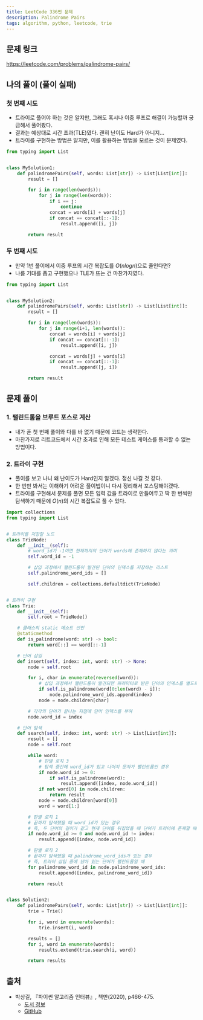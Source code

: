 ```yaml
---
title: LeetCode 336번 문제
description: Palindrome Pairs
tags: algorithm, python, leetcode, trie
---
```


## 문제 링크

https://leetcode.com/problems/palindrome-pairs/

## 나의 풀이 (풀이 실패)

### 첫 번째 시도

- 트라이로 풀어야 하는 것은 알지만, 그래도 혹시나 이중 루프로 해결이 가능할까 궁금해서 풀어봤다.
- 결과는 예상대로 시간 초과(TLE)였다. 괜히 난이도 Hard가 아니지...
- 트라이를 구현하는 방법은 알지만, 이를 활용하는 방법을 모르는 것이 문제였다.

```python
from typing import List


class MySolution1:
    def palindromePairs(self, words: List[str]) -> List[List[int]]:
        result = []

        for i in range(len(words)):
            for j in range(len(words)):
                if i == j:
                    continue
                concat = words[i] + words[j]
                if concat == concat[::-1]:
                    result.append([i, j])

        return result
```

### 두 번째 시도

- 만약 1번 풀이에서 이중 루프의 시간 복잡도를 $O(n log n)$으로 줄인다면?
- 나름 기대를 품고 구현했으나 TLE가 뜨는 건 마찬가지였다.

```python
from typing import List


class MySolution2:
    def palindromePairs(self, words: List[str]) -> List[List[int]]:
        result = []

        for i in range(len(words)):
            for j in range(i+1, len(words)):
                concat = words[i] + words[j]
                if concat == concat[::-1]:
                    result.append([i, j])

                concat = words[j] + words[i]
                if concat == concat[::-1]:
                    result.append([j, i])

        return result
```

## 문제 풀이

### 1. 팰린드롬을 브루트 포스로 계산

- 내가 푼 첫 번째 풀이와 다를 바 없기 때문에 코드는 생략한다.
- 마찬가지로 리트코드에서 시간 초과로 인해 모든 테스트 케이스를 통과할 수 없는 방법이다.

### 2. 트라이 구현

- 풀이를 보고 나니 왜 난이도가 Hard인지 알겠다. 정신 나갈 것 같다.
- 한 번만 봐서는 이해하기 어려운 풀이법이니 다시 정리해서 포스팅해야겠다.
- 트라이를 구현해서 문제를 풀면 모든 입력 값을 트라이로 만들어두고 딱 한 번씩만 탐색하기 때문에 $O(n)$의 시간 복잡도로 풀 수 있다.

```python
import collections
from typing import List


# 트라이를 저장할 노드
class TrieNode:
    def __init__(self):
        # word_id가 -1이면 현재까지의 단어가 words에 존재하지 않다는 의미
        self.word_id = -1

        # 삽입 과정에서 팰린드롬이 발견된 단어의 인덱스를 저장하는 리스트
        self.palindrome_word_ids = []

        self.children = collections.defaultdict(TrieNode)


# 트라이 구현
class Trie:
    def __init__(self):
        self.root = TrieNode()

    # 클래스의 static 메소드 선언
    @staticmethod
    def is_palindrome(word: str) -> bool:
        return word[::] == word[::-1]

    # 단어 삽입
    def insert(self, index: int, word: str) -> None:
        node = self.root

        for i, char in enumerate(reversed(word)):
            # 삽입 과정에서 팰린드롬이 발견되면 파라미터로 받은 단어의 인덱스를 별도로 리스트에 저장
            if self.is_palindrome(word[0:len(word) - i]):
                node.palindrome_word_ids.append(index)
            node = node.children[char]

        # 각각의 단어가 끝나는 지점에 단어 인덱스를 부여
        node.word_id = index

    # 단어 탐색
    def search(self, index: int, word: str) -> List[List[int]]:
        result = []
        node = self.root

        while word:
            # 판별 로직 3
            # 탐색 중간에 word_id가 있고 나머지 문자가 팰린드롬인 경우
            if node.word_id >= 0:
                if self.is_palindrome(word):
                    result.append([index, node.word_id])
            if not word[0] in node.children:
                return result
            node = node.children[word[0]]
            word = word[1:]

        # 판별 로직 1
        # 끝까지 탐색했을 때 word_id가 있는 경우
        # 즉, 두 단어의 길이가 같고 현재 단어를 뒤집었을 때 단어가 트라이에 존재할 때
        if node.word_id >= 0 and node.word_id != index:
            result.append([index, node.word_id])

        # 판별 로직 2
        # 끝까지 탐색했을 때 palindrome_word_ids가 있는 경우
        # 즉, 트라이 삽입 중에 남아 있는 단어가 팰린드롬일 때
        for palindrome_word_id in node.palindrome_word_ids:
            result.append([index, palindrome_word_id])

        return result


class Solution2:
    def palindromePairs(self, words: List[str]) -> List[List[int]]:
        trie = Trie()

        for i, word in enumerate(words):
            trie.insert(i, word)

        results = []
        for i, word in enumerate(words):
            results.extend(trie.search(i, word))

        return results
```

## 출처

- 박상길, 『파이썬 알고리즘 인터뷰』, 책만(2020), p466-475.
  - [도서 정보](https://www.onlybook.co.kr/entry/algorithm-interview)
  - [GitHub](https://github.com/onlybooks/algorithm-interview)

